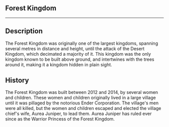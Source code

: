 ## Forest Kingdom
---
## Description
The Forest Kingdom was originally one of the largest kingdoms, spanning several metres in distance and height, until the attack of the Desert Kingdom, which decimated a majority of it. This kingdom was the only kingdom known to be built above ground, and intertwines with the trees around it, making it a kingdom hidden in plain sight. 

## History
The Forest Kingdom was built between 2012 and 2014, by several women and children. These women and children originally lived in a large village until it was pillaged by the notorious Ender Corporation. The village's men were all killed, but the women and children escaped and elected the village chief's wife, Aurea Juniper, to lead them. Aurea Juniper has ruled ever since as the Warrior Princess of the Forest Kingdom. 
